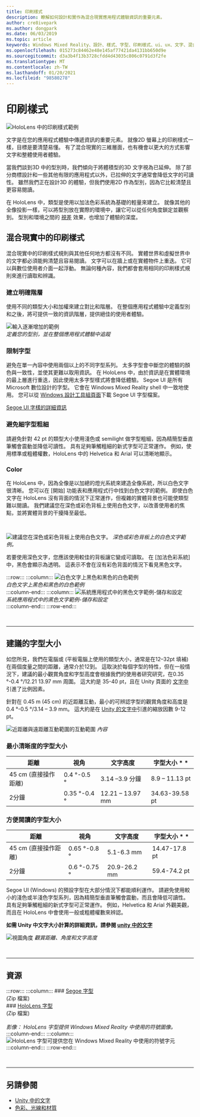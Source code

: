 ```yaml
---
title: 印刷樣式
description: 瞭解如何設計和實作為混合現實應用程式體驗資訊的重要元素。
author: cre8ivepark
ms.author: dongpark
ms.date: 06/03/2019
ms.topic: article
keywords: Windows Mixed Reality、設計、樣式、字型、印刷樣式、ui、ux、文字、混合現實耳機、windows Mixed reality 耳機、虛擬實境耳機、HoloLens
ms.openlocfilehash: 015273c84462e48e145af77421da4131bb650d9e
ms.sourcegitcommit: d3a3b4f13b3728cfdd4d43035c806c0791d3f2fe
ms.translationtype: MT
ms.contentlocale: zh-TW
ms.lasthandoff: 01/20/2021
ms.locfileid: "98580278"
---
```

# <a name="typography"></a>印刷樣式

![HoloLens 中的印刷樣式範例](images/typography-cover.png)<br>


文字是在您的應用程式體驗中傳遞資訊的重要元素。 就像2D 螢幕上的印刷樣式一樣，目標是要清楚易懂。 有了混合現實的三維層面，也有機會以更大的方式影響文字和整體使用者體驗。

當我們談到3D 中的型別時，我們傾向于將體積型的3D 文字視為已延伸。 除了部分商標設計和一些其他有限的應用程式以外，已拉伸的文字通常會降低文字的可讀性。 雖然我們正在設計3D 的體驗，但我們使用2D 作為型別，因為它比較清楚且更容易閱讀。

在 HoloLens 中，類型是使用以加法色彩系統為基礎的輕量來建立。 就像其他的全像投影一樣，可以將型別放在實際的環境中，讓它可以從任何角度鎖定並觀察到。 型別和環境之間的 [視差](https://en.wikipedia.org/wiki/Parallax) 效果，也增加了體驗的深度。

## <a name="typography-in-mixed-reality"></a>混合現實中的印刷樣式

混合現實中的印刷樣式規則與其他任何地方都沒有不同。 實體世界和虛擬世界中的文字都必須能夠清楚且容易閱讀。 文字可以在牆上或在實體物件上重迭。 它可以與數位使用者介面一起浮動。 無論何種內容，我們都會套用相同的印刷樣式規則來進行讀取和辨識。

### <a name="create-clear-hierarchy"></a>建立明確階層

使用不同的類型大小和加權來建立對比和階層。 在整個應用程式體驗中定義型別和之後，將可提供一致的資訊階層，提供絕佳的使用者體驗。

![輸入逐漸增加的範例](images/typography-ramp-1000px.jpg)<br>
*定義您的型別，並在整個應用程式體驗中追蹤*

### <a name="limit-your-fonts"></a>限制字型

避免在單一內容中使用兩個以上的不同字型系列。 太多字型會中斷您的體驗的顏色與一致性，並使其更難以取用資訊。 在 HoloLens 中，由於資訊是在實體環境的最上層進行重迭，因此使用太多字型樣式將會降低體驗。 Segoe UI 是所有 Microsoft 數位設計的字型。 它會在 Windows Mixed Reality shell 中一致地使用。 您可以從 [Windows 設計工具組頁面](/windows/uwp/design-downloads/)下載 Segoe UI 字型檔案。

[Segoe UI 字樣的詳細資訊](/windows/uwp/design/style/typography)

### <a name="avoid-thin-font-weights"></a>避免細字型粗細

請避免針對 42 pt 的類型大小使用淺色或 semilight 做字型粗細，因為精簡型垂直筆觸會震動並降低可讀性。 具有足夠筆觸粗細的新式字型可正常運作。 例如，使用標準或粗體權數，HoloLens 中的 Helvetica 和 Arial 可以清晰地顯示。

### <a name="color"></a>Color

在 HoloLens 中，因為全像是以加總的燈光系統來建造全像系統，所以白色文字很清晰。 您可以在 [開始] 功能表和應用程式行中找到白色文字的範例。 即使白色文字在 HoloLens 沒有背面的情況下正常運作，但複雜的實體背景也可能使類型難以閱讀。 我們建議您在深色或彩色背板上使用白色文字，以改善使用者的焦點，並將實體背景的干擾降至最低。

<br>


![建議您在深色或彩色背板上使用白色文字。 ](images/typography-whiteonblack2-1000px.jpg)
*深色或彩色背板上的白色文字範例。*
<br>

若要使用深色文字，您應該使用較佳的背板讓它變成可讀取。 在 [加法色彩系統] 中，黑色會顯示為透明。 這表示不會在沒有彩色背面的情況下看見黑色文字。

:::row:::
    :::column:::
        ![白色文字上黑色和黑色的白色範例](images/typography-whiteonblack.png)<br>
        *白色文字上黑色和黑色的白色範例*<br>
    :::column-end:::
    :::column:::
        ![系統應用程式中的黑色文字範例-儲存和設定](images/640px-typography-blackonwhite.jpg)<br>
        *系統應用程式中的黑色文字範例-儲存和設定*<br>
    :::column-end:::
:::row-end:::

<br>

---

## <a name="recommended-font-size"></a>建議的字型大小

如您所見，我們在電腦或 (平板電腦上使用的類型大小，通常是在12–32pt 填補) 在兩個度量之間的距離，通常介於12到。 這取決於每個字型的特性，但在一般情況下，建議的最小觀賞角度和字型高度會根據我們的使用者研究研究，在0.35 °-0.4 °/12.21 13.97 mm 周圍。 這大約是 35-40 pt，且在 Unity 頁面的 [文字中](../develop/unity/text-in-unity.md) 引進了比例因素。 

針對在 0.45 m (45 cm) 的近距離互動，最小的可辨認字型的觀賞角度和高度是0.4 °-0.5 °/3.14 – 3.9 mm。 這大約是在 [Unity 的文字中](../develop/unity/text-in-unity.md)引進的縮放因數 9-12 pt。

![近距離與遠距離互動範圍的互動範圍 ](images/typography-distance-1000px.jpg)
 *內容*

### <a name="the-minimum-legible-font-size"></a>最小清晰度的字型大小

| 距離 | 視角 | 文字高度 | 字型大小 * * |
|---------|---------|---------|---------|
| 45 cm (直接操作距離)  | 0.4 °-0.5 ° | 3.14 –3.9 分鐘 | 8.9 – 11.13 pt |
| 2分鐘 | 0.35 °-0.4 ° | 12.21 – 13.97 mm | 34.63-39.58 pt |

### <a name="the-comfortably-legible-font-size"></a>方便閱讀的字型大小

| 距離 | 視角 | 文字高度 | 字型大小 * * |
|---------|---------|---------|---------|
| 45 cm (直接操作距離)  | 0.65 °-0.8 ° | 5.1-6.3 mm | 14.47-17.8 pt |
| 2分鐘 | 0.6 °-0.75 ° | 20.9-26.2 mm | 59.4-74.2 pt |


Segoe UI (Windows) 的預設字型在大部分情況下都能順利運作。 請避免使用較小的淺色或半淺色字型系列，因為精簡型垂直筆觸會震動，而且會降低可讀性。 具有足夠筆觸粗細的新式字型可正常運作。 例如，Helvetica 和 Arial 外觀美觀，而且在 HoloLens 中會使用一般或粗體權數來辨認。

**如需 Unity 中文字大小計算的詳細資訊，請參閱 [unity 中的文字](../develop/unity/text-in-unity.md)**

![視圖角度 ](images/Text_In_Unity_ViewingAngle.jpg)
 *觀賞距離、角度和文字高度*

<br>

---

## <a name="resources"></a>資源

:::row:::
    :::column:::
    ### <a name="segoe-fontsbr"></a>[Segoe 字型](https://download.microsoft.com/download/1/B/C/1BCF071A-78EE-4968-ACBE-15461C274B61/Segoe%20fonts%20v1705.zip)<br>
     (Zip 檔案) <br>
    ### <a name="hololens-fontbr"></a>[HoloLens 字型](https://download.microsoft.com/download/3/8/D/38D659E2-4B9C-413A-B2E7-1956181DC427/Hololens%20font.zip)<br>
     (Zip 檔案) <br>
    <br>
    *影像： HoloLens 字型提供 Windows Mixed Reality 中使用的符號圖像。*
    :::column-end:::
        :::column:::
        ![HoloLens 字型可提供您在 Windows Mixed Reality 中使用的符號字元](images/hololensmdl2symbols.jpg)<br>
    :::column-end:::
:::row-end:::


<br>

---

## <a name="see-also"></a>另請參閱

* [Unity 中的文字](../develop/unity/text-in-unity.md)
* [色彩、光線和材質](./color-light-and-materials.md)